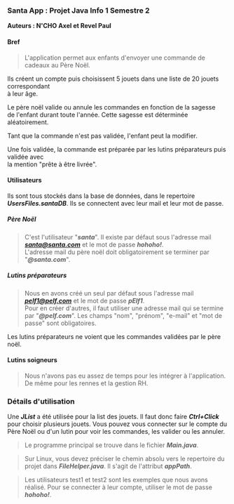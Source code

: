 ### Santa App : Projet Java Info 1 Semestre 2 ###

**Auteurs : N'CHO Axel et Revel Paul**

#### Bref ####

>L'application permet aux enfants d'envoyer une commande de cadeaux au Père Noël.  

Ils créent un compte puis choisissent 5 jouets dans une liste de 20 jouets correspondant  
à leur âge.

Le père noël valide ou annule les commandes en fonction de la sagesse  
de l'enfant durant toute l'année. Cette sagesse est déterminée aléatoirement.  

Tant que la commande n'est pas validée, l'enfant peut la modifier.

Une fois validée, la commande est préparée par les lutins préparateurs puis validée avec  
la mention "prête à être livrée".  

#### Utilisateurs ####

Ils sont tous stockés dans la base de données, dans le repertoire ***UsersFiles.santaDB***. Ils se connectent avec leur mail et leur mot de passe.

##### Père Noël #####

>C'est l'utilisateur "***santa***". Il existe par défaut sous l'adresse mail ***santa@santa.com*** et le mot de passe ***hohoho!***.  
> L'adresse mail du père noël doit obligatoirement se terminer par "***@santa.com***".

##### Lutins préparateurs #####

>Nous en avons créé un seul par défaut sous l'adresse mail ***pelf1@pelf.com*** et le mot de passe ***pElf1***.  
> Pour en créer d'autres, il faut utiliser une adresse mail qui se termine par "***@pelf.com***". Les champs "nom", "prénom", "e-mail" et "mot de passe" sont obligatoires.

Les lutins préparateurs ne voient que les commandes validées par le père noël.

#### Lutins soigneurs ####

>Nous n'avons pas eu assez de temps pour les intégrer à l'application. De même pour les rennes et la gestion RH.

### Détails d'utilisation ###

Une ***JList*** a été utilisée pour la list des jouets. Il faut donc faire ***Ctrl+Click*** pour choisir plusieurs jouets.
Vous pouvez vous connecter sur le compte du Père Noël ou d'un lutin pour voir les commandes, les valider ou les annuler.

>Le programme principal se trouve dans le fichier ***Main.java***.

> Sur Linux, vous devez préciser le chemin absolu vers le repertoire du projet dans ***FileHelper.java***. Il s'agit de
> l'attribut ***appPath***.

>Les utilisateurs test1 et test2 sont les exemples que nous avons réalisé.
> Pour se connecter à leur compte, utiliser le mot de passe ***hohoho!***.
